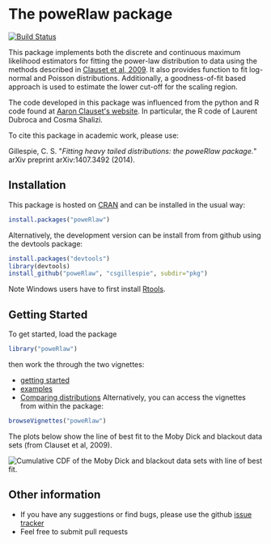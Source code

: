 The poweRlaw package
====================
[![Build Status](https://travis-ci.org/csgillespie/poweRlaw.png?branch=master,dev)](https://travis-ci.org/csgillespie/poweRlaw)

This package implements both the discrete and continuous maximum likelihood estimators for fitting the power-law distribution to data using the methods described in [Clauset et al, 2009](http://arxiv.org/abs/0706.1062). It also provides function to fit log-normal and Poisson distributions. Additionally, a goodness-of-fit based approach is used to estimate the lower cut-off for the scaling region. 

The code developed in this package was influenced from the python and R code found at [Aaron Clauset's website](http://tuvalu.santafe.edu/~aaronc/powerlaws/). In particular, the R code of Laurent Dubroca and Cosma Shalizi.

To cite this package in academic work, please use:

Gillespie, C. S. "*Fitting heavy tailed distributions: the poweRlaw package.*" arXiv preprint arXiv:1407.3492 (2014).


Installation
------------

This package is hosted on [CRAN](http://cran.r-project.org/web/packages/poweRlaw/) and can be installed in the usual way:
```r
install.packages("poweRlaw")
```
Alternatively, the development version can be install from from github using the devtools package:
```r
install.packages("devtools")
library(devtools)
install_github("poweRlaw", "csgillespie", subdir="pkg")
```

Note Windows users have to first install [Rtools](http://cran.rstudio.com/bin/windows/Rtools/).

Getting Started
---------------

To get started, load the package
```r
library("poweRlaw")
```
then work the through the two vignettes: 
 * [getting started](http://cran.r-project.org/web/packages/poweRlaw/vignettes/poweRlaw.pdf)
 * [examples](http://cran.r-project.org/web/packages/poweRlaw/vignettes/examples.pdf)
 * [Comparing distributions](http://cran.r-project.org/web/packages/poweRlaw/vignettes/compare_distributions.pdf)
Alternatively, you can access the vignettes from within the package:
```r
browseVignettes("poweRlaw")
```
The plots below show the line of best fit to the Moby Dick and blackout data sets (from Clauset et al, 2009).


![Cumulative CDF of the Moby Dick and blackout data sets with line of best fit.](https://raw.github.com/csgillespie/poweRlaw/master/graphics/figure1.png)


Other information
-----------------

 * If you have any suggestions or find bugs, please use the github [issue tracker](https://github.com/csgillespie/poweRlaw/issues)
 * Feel free to submit pull requests



